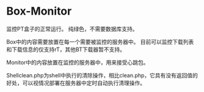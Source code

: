 # Box-Monitor
监控PT盒子的正常运行。
纯绿色，不需要数据库支持。

Box中的内容需要放置在每一个需要被监控的服务器中。
目前可以监控下载列表和下载信息的仅支持rT，其他BT下载器暂不支持。

Monitor中的内容放置在监控的服务器中，用来接受心跳包。


Shellclean.php为shell中执行的清除操作，相比clean.php，它具有没有返回值的好处，可以视情况部署在服务器中定时自动执行清理操作。